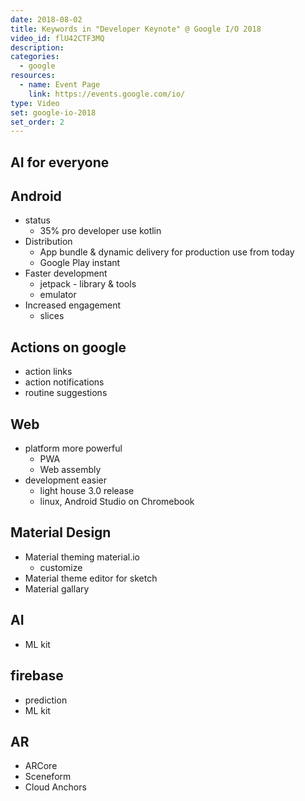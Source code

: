 ```yaml
---
date: 2018-08-02
title: Keywords in "Developer Keynote" @ Google I/O 2018
video_id: flU42CTF3MQ
description:
categories:
  - google
resources:
  - name: Event Page
    link: https://events.google.com/io/
type: Video
set: google-io-2018
set_order: 2
---
```


## AI for everyone
## Android
  - status
    - 35% pro developer use kotlin
  - Distribution
    - App bundle & dynamic delivery for production use from today
    - Google Play instant
  - Faster development
    - jetpack - library & tools
    - emulator
  - Increased engagement
    - slices
## Actions on google
  - action links
  - action notifications
  - routine suggestions
## Web
  - platform more powerful
    - PWA
    - Web assembly
  - development easier
    - light house 3.0 release
    - linux, Android Studio on Chromebook
## Material Design
  - Material theming material.io
    - customize
  - Material theme editor for sketch
  - Material gallary
## AI
  - ML kit
## firebase
  - prediction
  - ML kit
## AR
  - ARCore
  - Sceneform
  - Cloud Anchors
